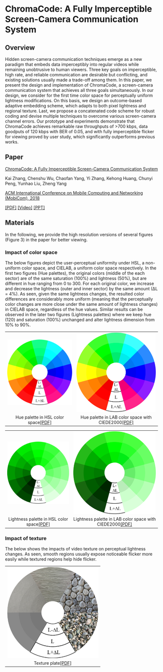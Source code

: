 # ChromaCode: A Fully Imperceptible Screen-Camera Communication System

## Overview

Hidden screen-camera communication techniques emerge as a new paradigm that embeds data imperceptibly into regular videos while remaining unobtrusive to human viewers. Three key goals on imperceptible, high rate, and reliable communication are desirable but conflicting, and existing solutions usually made a trade-off among them. 
In this paper, we present the design and implementation of ChromaCode, a screen-camera communication system that achieves all three goals simultaneously. 
In our design, we consider for the first time color space for perceptually uniform lightness modifications. 
On this basis, we design an outcome-based adaptive embedding scheme, which adapts to both pixel lightness and regional texture. 
Last, we propose a concatenated code scheme for robust coding and devise multiple techniques to overcome various screen-camera channel errors. 
Our prototype and experiments demonstrate that ChromaCode achieves remarkable raw throughputs of >700 kbps, data goodputs of 120 kbps with BER of 0.05, and with fully imperceptible flicker for viewing proved by user study, which significantly outperforms previous works.

## Paper

[ChromaCode: A Fully Imperceptible Screen-Camera Communication System](https://doi.org/10.1145/3241539.3241543)

Kai Zhang, Chenshu Wu, Chaofan Yang, Yi Zhang, 
Kehong Huang, Chunyi Peng, Yunhao Liu, Zheng Yang

[ACM International Conference on Mobile Computing and Networking (MobiCom), 2018](http://www.sigmobile.org/mobicom/2018)

[[PDF]](com022-zhangA.pdf) [[Video]](https://youtu.be/WmkyRoM4Ja4) [[PPT]](ChromaCode_PPT.pptx)

## Materials

In the following, we provide the high resolution versions of several figures (Figure 3) in the paper for better viewing. 

### Impact of color space

The below figures depict the user-perceptual uniformity under HSL, a non-uniform color space, and CIELAB, a uniform color space respectively. 
In the first two figures (Hue palettes), the original colors (middle of the each sector) are of the same saturation (100%) and lightness (50%), but are different in hue ranging from 0 to 300. 
For each original color, we increase and decrease the lightness (outer and inner sector) by the same amount
(∆L = 4%). 
As seen, given the same lightness changes, the resulted color differences are considerably more uniform (meaning that the perceptually color changes are more close under the same amount of lightness changes) in
CIELAB space, regardless of the hue values. 
Similar results can be observed in the later two figures (Lightness palettes) where we keep hue (120) and
saturation (100%) unchanged and alter lightness dimension from 10% to 90%.

<table align="center">
  <tr>
    <td><img src="images/hue_plate_hsl.png" width="300"/></td>
    <td><img src="images/hue_plate_lab.png" width="300"/></td>
  </tr>
  <tr>
    <td align="center">Hue palette in HSL color space<a href="images/hue_plate_hsl.pdf">[PDF]</a></td>
    <td align="center">Hue palette in LAB color space with CIEDE2000<a href="images/hue_plate_lab.pdf">[PDF]</a></td>    
  </tr>
</table>

<table align="center">
  <tr>
    <td><img src="images/lightness_plate_hsl.png" width="300"/></td>
    <td><img src="images/lightness_plate_lab.png" width="300"/></td>
  </tr>
  <tr>
    <td align="center">Lightness palette in HSL color space<a href="images/lightness_plate_hsl.pdf">[PDF]</a></td>
    <td align="center">Lightness palette in LAB color space with CIEDE2000<a href="images/lightness_plate_lab.pdf">[PDF]</a></td>    
  </tr>
</table>


### Impact of texture

The below shows the impacts of video texture on perceptual lightness changes. 
As seen, smooth regions usually expose noticeable flicker more easily while textured regions help hide flicker.

<table align="center">
  <tr>
    <td><img src="images/texture_plate.png" width="300"/></td>
  </tr>
  <tr>
    <td align="center">Texture plate<a href="images/texture_plate.pdf">[PDF]</a></td>
  </tr>
</table>
